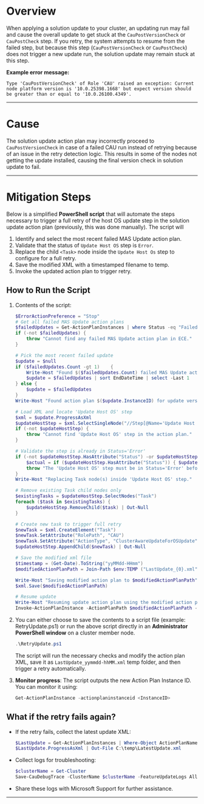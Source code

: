 # Overview
When applying a solution update to your cluster, an updating run may fail and cause the overall update to get stuck at the `CauPostVersionCheck` or `CauPostCheck` step. If you retry, the system attempts to resume from the failed step, but because this step (`CauPostVersionCheck` or `CauPostCheck`) does not trigger a new update run, the solution update may remain stuck at this step.

**Example error message:**
```
Type 'CauPostVersionCheck' of Role 'CAU' raised an exception: Current node platform version is '10.0.25398.1668' but expect version should be greater than or equal to '10.0.26100.4349'.
```
---

# Cause
The solution update action plan may incorrectly proceed to `CauPostVersionCheck` in case of a failed CAU run instead of retrying because of an issue in the retry detection logic. This results in some of the nodes not getting the update installed, causing the final version check in solution update to fail.

---

# Mitigation Steps 
Below is a simplified **PowerShell script** that will automate the steps necessary to trigger a full retry of the host OS update step in the solution update action plan (previously, this was done manually). The script will
1. Identify and select the most recent failed MAS Update action plan.
2. Validate that the status of `Update Host OS` step is `Error`.
3. Replace the child `<Task>` node inside the `Update Host Os` step to configure for a full retry.
4. Save the modified XML with a timestamped filename to temp.
5. Invoke the updated action plan to trigger retry.

## How to Run the Script
1. Contents of the script:  
   ```powershell
   $ErrorActionPreference = "Stop"
   # Get all failed MAS Update action plans
   $failedUpdates = Get-ActionPlanInstances | where Status -eq "Failed" | where { $_.ActionPlanName -match "MAS Update" }
   if (-not $failedUpdates) {
       throw "Cannot find any failed MAS Update action plan in ECE."
   }
   
   # Pick the most recent failed update
   $update = $null
   if ($failedUpdates.Count -gt 1)    {
       Write-Host "Found $($failedUpdates.Count) failed MAS Update action plans. Selecting the most recent one."
       $update = $failedUpdates | sort EndDateTime | select -Last 1
   } else {
       $update = $failedUpdates
   }
   Write-Host "Found action plan $($update.InstanceID) for update version $($update.RuntimeParameters.UpdateVersion)."
   
   # Load XML and locate 'Update Host OS' step
   $xml = $update.ProgressAsXml
   $updateHostStep = $xml.SelectSingleNode("//Step[@Name='Update Host OS']")
   if (-not $updateHostStep) {
       throw "Cannot find 'Update Host OS' step in the action plan."
   }
   
   # Validate the step is already in Status='Error'
   if (-not $updateHostStep.HasAttribute("Status") -or $updateHostStep.Status -ne "Error") {
       $actual = if ($updateHostStep.HasAttribute("Status")) { $updateHostStep.Status } else { "<missing>" }
       throw "The 'Update Host OS' step must be in Status='Error' before modifying. Current Status: $actual"
   }
   Write-Host "Replacing Task node(s) inside 'Update Host OS' step."
   
   # Remove existing Task child nodes only
   $existingTasks = $updateHostStep.SelectNodes("Task")
   foreach ($task in $existingTasks) {
       $updateHostStep.RemoveChild($task) | Out-Null
   }
   
   # Create new task to trigger full retry
   $newTask = $xml.CreateElement("Task")
   $newTask.SetAttribute("RolePath", "CAU")
   $newTask.SetAttribute("ActionType", "ClusterAwareUpdateForOSUpdate")
   $updateHostStep.AppendChild($newTask) | Out-Null
   
   # Save the modified xml file
   $timestamp = (Get-Date).ToString("yyMMdd-HHmm")
   $modifiedActionPlanPath = Join-Path $env:TEMP ("LastUpdate_{0}.xml" -f $timestamp)
   
   Write-Host "Saving modified action plan to $modifiedActionPlanPath"
   $xml.Save($modifiedActionPlanPath)
   
   # Resume update
   Write-Host "Resuming update action plan using the modified action plan XML."
   Invoke-ActionPlanInstance -ActionPlanPath $modifiedActionPlanPath -ExclusiveLock -Retries 3
   ```

2. You can either choose to save the contents to a script file (example: RetryUpdate.ps1) or run the above script directly in an **Administrator PowerShell window** on a cluster member node.
   ```powershell
   .\RetryUpdate.ps1
   ```
   The script will run the necessary checks and modify the action plan XML, save it as `LastUpdate_yymmdd-hhMM.xml` temp folder, and then trigger a retry automatically.

4. **Monitor progress**:
   The script outputs the new Action Plan Instance ID. You can monitor it using:
   ```powershell
   Get-ActionPlanInstance -actionplaninstanceid <InstanceID>
   ```

## What if the retry fails again?
- If the retry fails, collect the latest update XML:
  ```powershell
  $LastUpdate = Get-ActionPlanInstances | Where-Object ActionPlanName -match "MAS Update" | Sort-Object EndDateTime -Descending | Select-Object -First 1
  $LastUpdate.ProgressAsXml | Out-File C:\temp\LatestUpdate.xml
  ```
- Collect logs for troubleshooting:
  ```powershell
  $clusterName = Get-Cluster
  Save-CauDebugTrace -ClusterName $clusterName -FeatureUpdateLogs All -Force
  ```
- Share these logs with Microsoft Support for further assistance.

---
